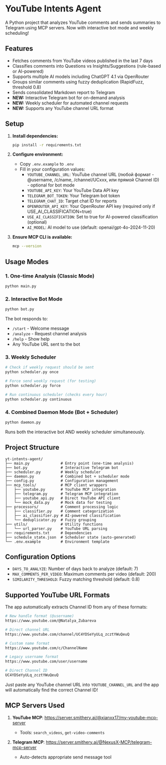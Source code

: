 # YouTube Intents Agent

A Python project that analyzes YouTube comments and sends summaries to Telegram using MCP servers. Now with interactive bot mode and weekly scheduling!

## Features

- Fetches comments from YouTube videos published in the last 7 days
- Classifies comments into Questions vs Insights/Suggestions (rule-based or AI-powered)
- Supports multiple AI models including ChatGPT 4.1 via OpenRouter
- Groups similar comments using fuzzy deduplication (RapidFuzz, threshold 0.8)
- Sends consolidated Markdown report to Telegram
- **NEW:** Interactive Telegram bot for on-demand analysis
- **NEW:** Weekly scheduler for automated channel requests
- **NEW:** Supports any YouTube channel URL format

## Setup

1. **Install dependencies:**
   ```bash
   pip install -r requirements.txt
   ```

2. **Configure environment:**
   - Copy `.env.example` to `.env`
   - Fill in your configuration values:
     - `YOUTUBE_CHANNEL_URL`: YouTube channel URL (любой формат - @username, /c/name, /channel/UCxxx, или прямой Channel ID) - optional for bot mode
     - `YOUTUBE_API_KEY`: Your YouTube Data API key
     - `TELEGRAM_BOT_TOKEN`: Your Telegram bot token
     - `TELEGRAM_CHAT_ID`: Target chat ID for reports
     - `OPENROUTER_API_KEY`: Your OpenRouter API key (required only if USE_AI_CLASSIFICATION=true)
     - `USE_AI_CLASSIFICATION`: Set to true for AI-powered classification (optional)
     - `AI_MODEL`: AI model to use (default: openai/gpt-4o-2024-11-20)

3. **Ensure MCP CLI is available:**
   ```bash
   mcp --version
   ```

## Usage Modes

### 1. One-time Analysis (Classic Mode)
```bash
python main.py
```

### 2. Interactive Bot Mode  
```bash
python bot.py
```
The bot responds to:
- `/start` - Welcome message
- `/analyze` - Request channel analysis  
- `/help` - Show help
- Any YouTube URL sent to the bot

### 3. Weekly Scheduler
```bash
# Check if weekly request should be sent
python scheduler.py once

# Force send weekly request (for testing)
python scheduler.py force

# Run continuous scheduler (checks every hour)
python scheduler.py continuous
```

### 4. Combined Daemon Mode (Bot + Scheduler)
```bash
python daemon.py
```
Runs both the interactive bot AND weekly scheduler simultaneously.

## Project Structure

```
yt-intents-agent/
├── main.py              # Entry point (one-time analysis)
├── bot.py               # Interactive Telegram bot
├── scheduler.py         # Weekly scheduler  
├── daemon.py            # Combined bot + scheduler mode
├── config.py            # Configuration management
├── mcp_tools/           # MCP client wrappers
│   ├── youtube.py       # YouTube MCP integration
│   ├── telegram.py      # Telegram MCP integration
│   ├── youtube_api.py   # Direct YouTube API client
│   └── mock_data.py     # Mock data for testing
├── processors/          # Comment processing logic
│   ├── classifier.py    # Comment categorization
│   ├── ai_classifier.py # AI-powered classification
│   └── deduplicator.py  # Fuzzy grouping
├── utils/               # Utility functions
│   └── url_parser.py    # YouTube URL parsing
├── requirements.txt     # Dependencies
├── schedule_state.json  # Scheduler state (auto-generated)
└── .env.example         # Environment template
```

## Configuration Options

- `DAYS_TO_ANALYZE`: Number of days back to analyze (default: 7)
- `MAX_COMMENTS_PER_VIDEO`: Maximum comments per video (default: 200)
- `SIMILARITY_THRESHOLD`: Fuzzy matching threshold (default: 0.8)

## Supported YouTube URL Formats

The app automatically extracts Channel ID from any of these formats:

```bash
# New handle format (@username)
https://www.youtube.com/@Natalya_Zubareva

# Direct channel URL
https://www.youtube.com/channel/UC4YDSeYyULq_zcztYWuQeuQ

# Custom name format  
https://www.youtube.com/c/ChannelName

# Legacy username format
https://www.youtube.com/user/username

# Direct Channel ID
UC4YDSeYyULq_zcztYWuQeuQ
```

Just paste any YouTube channel URL into `YOUTUBE_CHANNEL_URL` and the app will automatically find the correct Channel ID!

## MCP Servers Used

1. **YouTube MCP**: https://server.smithery.ai/@xianxx17/my-youtube-mcp-server
   - Tools: `search_videos`, `get-video-comments`

2. **Telegram MCP**: https://server.smithery.ai/@NexusX-MCP/telegram-mcp-server
   - Auto-detects appropriate send message tool